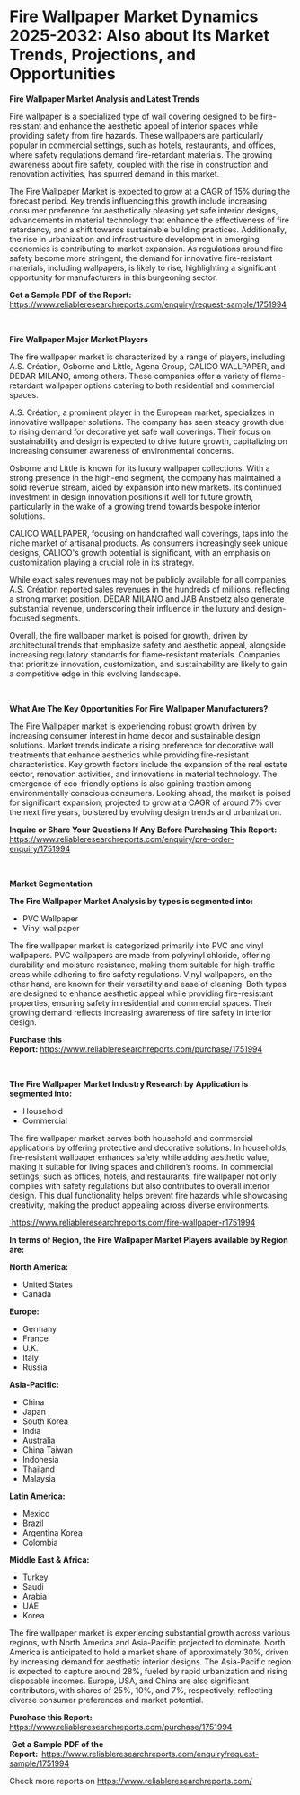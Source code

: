 <p><h1>Fire Wallpaper Market Dynamics 2025-2032: Also about Its Market Trends, Projections, and Opportunities</h1></p><p><strong>Fire Wallpaper Market Analysis and Latest Trends</strong></p>
<p><p>Fire wallpaper is a specialized type of wall covering designed to be fire-resistant and enhance the aesthetic appeal of interior spaces while providing safety from fire hazards. These wallpapers are particularly popular in commercial settings, such as hotels, restaurants, and offices, where safety regulations demand fire-retardant materials. The growing awareness about fire safety, coupled with the rise in construction and renovation activities, has spurred demand in this market.</p><p>The Fire Wallpaper Market is expected to grow at a CAGR of 15% during the forecast period. Key trends influencing this growth include increasing consumer preference for aesthetically pleasing yet safe interior designs, advancements in material technology that enhance the effectiveness of fire retardancy, and a shift towards sustainable building practices. Additionally, the rise in urbanization and infrastructure development in emerging economies is contributing to market expansion. As regulations around fire safety become more stringent, the demand for innovative fire-resistant materials, including wallpapers, is likely to rise, highlighting a significant opportunity for manufacturers in this burgeoning sector.</p></p>
<p><strong>Get a Sample PDF of the Report:&nbsp;</strong> <a href="https://www.reliableresearchreports.com/enquiry/request-sample/1751994?utm_campaign=3359&utm_medium=2&utm_source=Github&utm_content=ia&utm_term=01042025&utm_id=fire-wallpaper">https://www.reliableresearchreports.com/enquiry/request-sample/1751994</a></p>
<p>&nbsp;</p>
<p><strong>Fire Wallpaper Major Market Players</strong></p>
<p><p>The fire wallpaper market is characterized by a range of players, including A.S. Création, Osborne and Little, Agena Group, CALICO WALLPAPER, and DEDAR MILANO, among others. These companies offer a variety of flame-retardant wallpaper options catering to both residential and commercial spaces.</p><p>A.S. Création, a prominent player in the European market, specializes in innovative wallpaper solutions. The company has seen steady growth due to rising demand for decorative yet safe wall coverings. Their focus on sustainability and design is expected to drive future growth, capitalizing on increasing consumer awareness of environmental concerns.</p><p>Osborne and Little is known for its luxury wallpaper collections. With a strong presence in the high-end segment, the company has maintained a solid revenue stream, aided by expansion into new markets. Its continued investment in design innovation positions it well for future growth, particularly in the wake of a growing trend towards bespoke interior solutions.</p><p>CALICO WALLPAPER, focusing on handcrafted wall coverings, taps into the niche market of artisanal products. As consumers increasingly seek unique designs, CALICO's growth potential is significant, with an emphasis on customization playing a crucial role in its strategy.</p><p>While exact sales revenues may not be publicly available for all companies, A.S. Création reported sales revenues in the hundreds of millions, reflecting a strong market position. DEDAR MILANO and JAB Anstoetz also generate substantial revenue, underscoring their influence in the luxury and design-focused segments.</p><p>Overall, the fire wallpaper market is poised for growth, driven by architectural trends that emphasize safety and aesthetic appeal, alongside increasing regulatory standards for flame-resistant materials. Companies that prioritize innovation, customization, and sustainability are likely to gain a competitive edge in this evolving landscape.</p></p>
<p>&nbsp;</p>
<p><strong>What Are The Key Opportunities For Fire Wallpaper Manufacturers?</strong></p>
<p><p>The Fire Wallpaper market is experiencing robust growth driven by increasing consumer interest in home decor and sustainable design solutions. Market trends indicate a rising preference for decorative wall treatments that enhance aesthetics while providing fire-resistant characteristics. Key growth factors include the expansion of the real estate sector, renovation activities, and innovations in material technology. The emergence of eco-friendly options is also gaining traction among environmentally conscious consumers. Looking ahead, the market is poised for significant expansion, projected to grow at a CAGR of around 7% over the next five years, bolstered by evolving design trends and urbanization.</p></p>
<p><strong>Inquire or Share Your Questions If Any Before Purchasing This Report:</strong> <a href="https://www.reliableresearchreports.com/enquiry/pre-order-enquiry/1751994?utm_campaign=3359&utm_medium=2&utm_source=Github&utm_content=ia&utm_term=01042025&utm_id=fire-wallpaper">https://www.reliableresearchreports.com/enquiry/pre-order-enquiry/1751994</a></p>
<p>&nbsp;</p>
<p><strong>Market Segmentation</strong></p>
<p><strong>The Fire Wallpaper Market Analysis by types is segmented into:</strong></p>
<p><ul><li>PVC Wallpaper</li><li>Vinyl wallpaper</li></ul></p>
<p><p>The fire wallpaper market is categorized primarily into PVC and vinyl wallpapers. PVC wallpapers are made from polyvinyl chloride, offering durability and moisture resistance, making them suitable for high-traffic areas while adhering to fire safety regulations. Vinyl wallpapers, on the other hand, are known for their versatility and ease of cleaning. Both types are designed to enhance aesthetic appeal while providing fire-resistant properties, ensuring safety in residential and commercial spaces. Their growing demand reflects increasing awareness of fire safety in interior design.</p></p>
<p><strong>Purchase this Report:&nbsp;</strong><a href="https://www.reliableresearchreports.com/purchase/1751994?utm_campaign=3359&utm_medium=2&utm_source=Github&utm_content=ia&utm_term=01042025&utm_id=fire-wallpaper">https://www.reliableresearchreports.com/purchase/1751994</a></p>
<p>&nbsp;</p>
<p><strong>The Fire Wallpaper Market Industry Research by Application is segmented into:</strong></p>
<p><ul><li>Household</li><li>Commercial</li></ul></p>
<p><p>The fire wallpaper market serves both household and commercial applications by offering protective and decorative solutions. In households, fire-resistant wallpaper enhances safety while adding aesthetic value, making it suitable for living spaces and children’s rooms. In commercial settings, such as offices, hotels, and restaurants, fire wallpaper not only complies with safety regulations but also contributes to overall interior design. This dual functionality helps prevent fire hazards while showcasing creativity, making the product appealing across diverse environments.</p></p>
<p><a href="https://www.reliableresearchreports.com/fire-wallpaper-r1751994?utm_campaign=3359&utm_medium=2&utm_source=Github&utm_content=ia&utm_term=01042025&utm_id=fire-wallpaper">&nbsp;https://www.reliableresearchreports.com/fire-wallpaper-r1751994</a></p>
<p><strong>In terms of Region, the Fire Wallpaper Market Players available by Region are:</strong></p>
<p>
    <p> <strong> North America: </strong>
        <ul>
            <li>United States</li>
            <li>Canada</li>
        </ul>
        </p> 
    <p> <strong> Europe: </strong>
        <ul>
            <li>Germany</li>
            <li>France</li>
            <li>U.K.</li>
            <li>Italy</li>
            <li>Russia</li>
        </ul>
        </p> 
    <p> <strong> Asia-Pacific: </strong>
        <ul>
            <li>China</li>
            <li>Japan</li>
            <li>South Korea</li>
            <li>India</li>
            <li>Australia</li>
            <li>China Taiwan</li>
            <li>Indonesia</li>
            <li>Thailand</li>
            <li>Malaysia</li>
        </ul>
        </p> 
    <p> <strong> Latin America: </strong>
        <ul>
            <li>Mexico</li>
            <li>Brazil</li>
            <li>Argentina Korea</li>
            <li>Colombia</li>
        </ul>
        </p> 
    <p> <strong> Middle East & Africa: </strong>
        <ul>
            <li>Turkey</li>
            <li>Saudi</li>
            <li>Arabia</li>
            <li>UAE</li>
            <li>Korea</li>
        </ul>
    </p>
    </p>
<p><p>The fire wallpaper market is experiencing substantial growth across various regions, with North America and Asia-Pacific projected to dominate. North America is anticipated to hold a market share of approximately 30%, driven by increasing demand for aesthetic interior designs. The Asia-Pacific region is expected to capture around 28%, fueled by rapid urbanization and rising disposable incomes. Europe, USA, and China are also significant contributors, with shares of 25%, 10%, and 7%, respectively, reflecting diverse consumer preferences and market potential.</p></p>
<p><strong>Purchase this Report: </strong><a href="https://www.reliableresearchreports.com/purchase/1751994?utm_campaign=3359&utm_medium=2&utm_source=Github&utm_content=ia&utm_term=01042025&utm_id=fire-wallpaper">https://www.reliableresearchreports.com/purchase/1751994</a></p>
<p>&nbsp;<strong>Get a Sample PDF of the Report:&nbsp;&nbsp;</strong><a href="https://www.reliableresearchreports.com/enquiry/request-sample/1751994?utm_campaign=3359&utm_medium=2&utm_source=Github&utm_content=ia&utm_term=01042025&utm_id=fire-wallpaper">https://www.reliableresearchreports.com/enquiry/request-sample/1751994</a></p>
<p><strong></strong></p>
<p>Check more reports on <a href="https://www.reliableresearchreports.com/?utm_campaign=3359&utm_medium=2&utm_source=Github&utm_content=ia&utm_term=01042025&utm_id=fire-wallpaper">https://www.reliableresearchreports.com/</a></p>